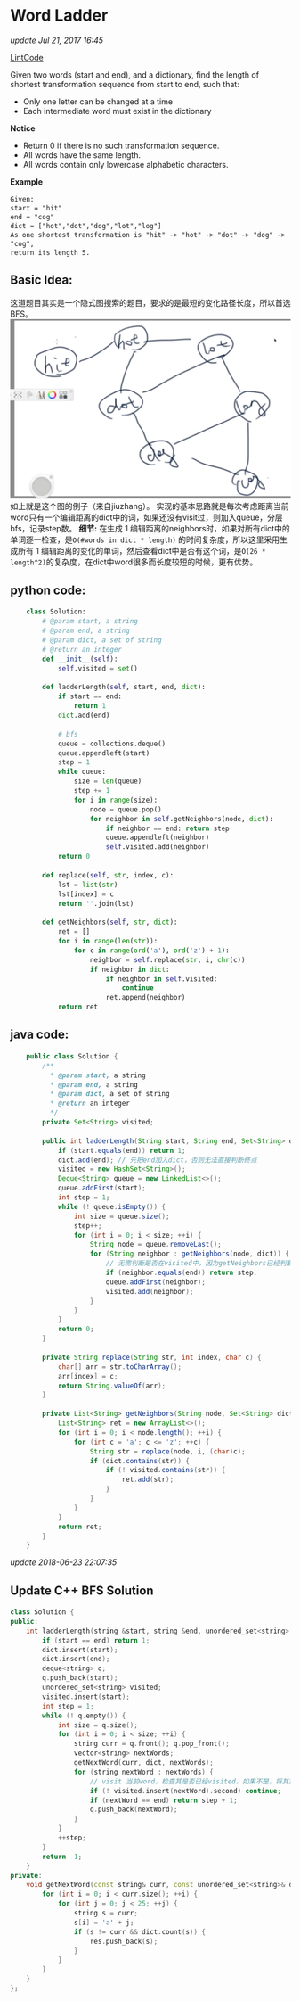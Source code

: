 # Word Ladder

_update Jul 21, 2017 16:45_

[LintCode](http://www.lintcode.com/en/problem/word-ladder/)

Given two words \(start and end\), and a dictionary, find the length of shortest transformation sequence from start to end, such that:

* Only one letter can be changed at a time
* Each intermediate word must exist in the dictionary

 **Notice**

* Return 0 if there is no such transformation sequence.
* All words have the same length.
* All words contain only lowercase alphabetic characters.

**Example**

```text
Given:
start = "hit"
end = "cog"
dict = ["hot","dot","dog","lot","log"]
As one shortest transformation is "hit" -> "hot" -> "dot" -> "dog" -> "cog",
return its length 5.
```

## Basic Idea:

这道题目其实是一个隐式图搜索的题目，要求的是最短的变化路径长度，所以首选BFS。 ![](../../.gitbook/assets/screen-shot-2017-07-21-at-4.49.42-pm%20%281%29.png) 如上就是这个图的例子（来自jiuzhang）。 实现的基本思路就是每次考虑距离当前word只有一个编辑距离的dict中的词，如果还没有visit过，则加入queue，分层bfs，记录step数。 **细节:** 在生成 1 编辑距离的neighbors时，如果对所有dict中的单词逐一检查，是`O(#words in dict * length)` 的时间复杂度，所以这里采用生成所有 1 编辑距离的变化的单词，然后查看dict中是否有这个词，是`O(26 * length^2)`的复杂度，在dict中word很多而长度较短的时候，更有优势。

## python code:

```python
    class Solution:
        # @param start, a string
        # @param end, a string
        # @param dict, a set of string
        # @return an integer
        def __init__(self):
            self.visited = set()

        def ladderLength(self, start, end, dict):
            if start == end:
                return 1
            dict.add(end)

            # bfs
            queue = collections.deque()
            queue.appendleft(start)
            step = 1
            while queue:
                size = len(queue)
                step += 1
                for i in range(size):
                    node = queue.pop()
                    for neighbor in self.getNeighbors(node, dict):
                        if neighbor == end: return step
                        queue.appendleft(neighbor)
                        self.visited.add(neighbor)
            return 0

        def replace(self, str, index, c):
            lst = list(str)
            lst[index] = c
            return ''.join(lst)

        def getNeighbors(self, str, dict):
            ret = []
            for i in range(len(str)):
                for c in range(ord('a'), ord('z') + 1):
                    neighbor = self.replace(str, i, chr(c))
                    if neighbor in dict:
                        if neighbor in self.visited:
                            continue
                        ret.append(neighbor)
            return ret
```

## java code:

```java
    public class Solution {
        /**
          * @param start, a string
          * @param end, a string
          * @param dict, a set of string
          * @return an integer
          */
        private Set<String> visited;

        public int ladderLength(String start, String end, Set<String> dict) {
            if (start.equals(end)) return 1;
            dict.add(end); // 先把end加入dict，否则无法直接判断终点
            visited = new HashSet<String>();
            Deque<String> queue = new LinkedList<>();
            queue.addFirst(start);
            int step = 1;
            while (! queue.isEmpty()) {
                int size = queue.size();
                step++;
                for (int i = 0; i < size; ++i) {
                    String node = queue.removeLast();
                    for (String neighbor : getNeighbors(node, dict)) {
                        // 无需判断是否在visited中，因为getNeighbors已经判断过了
                        if (neighbor.equals(end)) return step;
                        queue.addFirst(neighbor);
                        visited.add(neighbor);
                    }
                }
            }
            return 0;
        }

        private String replace(String str, int index, char c) {
            char[] arr = str.toCharArray();
            arr[index] = c;
            return String.valueOf(arr);
        }

        private List<String> getNeighbors(String node, Set<String> dict) {
            List<String> ret = new ArrayList<>();
            for (int i = 0; i < node.length(); ++i) {
                for (int c = 'a'; c <= 'z'; ++c) {
                    String str = replace(node, i, (char)c);
                    if (dict.contains(str)) {
                        if (! visited.contains(str)) {
                            ret.add(str);
                        }
                    }
                }
            }
            return ret;
        }
    }
```

_update 2018-06-23 22:07:35_

## Update C++ BFS Solution

```cpp
class Solution {
public:
    int ladderLength(string &start, string &end, unordered_set<string> &dict) {
        if (start == end) return 1;
        dict.insert(start);
        dict.insert(end);
        deque<string> q;
        q.push_back(start);
        unordered_set<string> visited;
        visited.insert(start);
        int step = 1;
        while (! q.empty()) {
            int size = q.size();
            for (int i = 0; i < size; ++i) {
                string curr = q.front(); q.pop_front();
                vector<string> nextWords;
                getNextWord(curr, dict, nextWords);
                for (string nextWord : nextWords) {
                    // visit 当前word，检查其是否已经visited，如果不是，将其加入visited set
                    if (! visited.insert(nextWord).second) continue;
                    if (nextWord == end) return step + 1;
                    q.push_back(nextWord);
                }
            }
            ++step;
        }
        return -1;
    }
private:
    void getNextWord(const string& curr, const unordered_set<string>& dict, vector<string>& res) {
        for (int i = 0; i < curr.size(); ++i) {
            for (int j = 0; j < 25; ++j) {
                string s = curr;
                s[i] = 'a' + j;
                if (s != curr && dict.count(s)) {
                    res.push_back(s);
                }
            }
        }
    }
};
```

